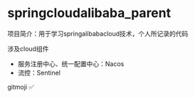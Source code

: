 # springcloudalibaba_parent

项目简介：用于学习springalibabacloud技术，个人所记录的代码

涉及cloud组件
- 服务注册中心、统一配置中心：Nacos
- 流控：Sentinel

gitmoji
:white_check_mark:
